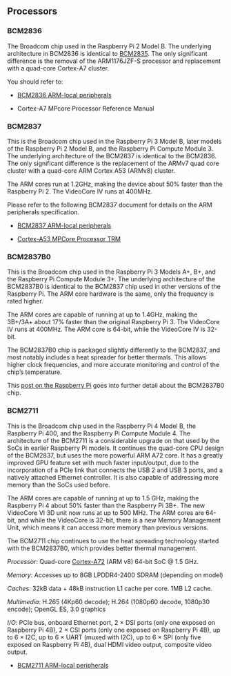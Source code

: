 
## Processors

### BCM2836

The Broadcom chip used in the Raspberry Pi 2 Model B. The underlying architecture in BCM2836 is identical to [BCM2835](bcm2835-peripherals.pdf "BCM2835 ARM Peripherals"). The only significant difference is the removal of the ARM1176JZF-S processor and replacement with a quad-core Cortex-A7 cluster.

You should refer to:

* [BCM2836 ARM-local peripherals](bcm2836-peripherals.pdf "BCM2836 ARM-local peripherals")

* Cortex-A7 MPcore Processor Reference Manual

### BCM2837

This is the Broadcom chip used in the Raspberry Pi 3 Model B, later models of the Raspberry Pi 2 Model B, and the Raspberry Pi Compute Module 3. The underlying architecture of the BCM2837 is identical to the BCM2836. The only significant difference is the replacement of the ARMv7 quad core cluster with a quad-core ARM Cortex A53 (ARMv8) cluster.

The ARM cores run at 1.2GHz, making the device about 50% faster than the Raspberry Pi 2. The VideoCore IV runs at 400MHz.

Please refer to the following BCM2837 document for details on the ARM peripherals specification.

* [BCM2837 ARM-local peripherals](bcm2837-peripherals_v2-1.pdf "BCM2837 ARM-local peripherals")

* [Cortex-A53 MPCore Processor TRM](Arm-Cortex-A53_MPCore_Processor_TRM "Cortex-A53 MPCore Processor Technical Reference Manual")

### BCM2837B0

This is the Broadcom chip used in the Raspberry Pi 3 Models A+, B+, and the Raspberry Pi Compute Module 3+. The underlying architecture of the BCM2837B0 is identical to the BCM2837 chip used in other versions of the Raspberry Pi. The ARM core hardware is the same, only the frequency is rated higher.

The ARM cores are capable of running at up to 1.4GHz, making the 3B+/3A+ about 17% faster than the original Raspberry Pi 3. The VideoCore IV runs at 400MHz. The ARM core is 64-bit, while the VideoCore IV is 32-bit.

The BCM2837B0 chip is packaged slightly differently to the BCM2837, and most notably includes a heat spreader for better thermals. This allows higher clock frequencies, and more accurate monitoring and control of the chip’s temperature.

This [post on the Raspberry Pi](https://www.raspberrypi.com/news/raspberry-pi-3-model-bplus-sale-now-35/ "Raspberry Pi 3 Model B+ on sale now at $35") goes into further detail about the BCM2837B0 chip.

### BCM2711

This is the Broadcom chip used in the Raspberry Pi 4 Model B, the Raspberry Pi 400, and the Raspberry Pi Compute Module 4. The architecture of the BCM2711 is a considerable upgrade on that used by the SoCs in earlier Raspberry Pi models. It continues the quad-core CPU design of the BCM2837, but uses the more powerful ARM A72 core. It has a greatly improved GPU feature set with much faster input/output, due to the incorporation of a PCIe link that connects the USB 2 and USB 3 ports, and a natively attached Ethernet controller. It is also capable of addressing more memory than the SoCs used before.

The ARM cores are capable of running at up to 1.5 GHz, making the Raspberry Pi 4 about 50% faster than the Raspberry Pi 3B+. The new VideoCore VI 3D unit now runs at up to 500 MHz. The ARM cores are 64-bit, and while the VideoCore is 32-bit, there is a new Memory Management Unit, which means it can access more memory than previous versions.

The BCM2711 chip continues to use the heat spreading technology started with the BCM2837B0, which provides better thermal management.

*Processor*: Quad-core [Cortex-A72](https://en.wikipedia.org/wiki/ARM_Cortex-A72 "Wiki Cortex-A72") (ARM v8) 64-bit SoC @ 1.5 GHz.

*Memory*: Accesses up to 8GB LPDDR4-2400 SDRAM (depending on model)

*Caches*: 32kB data + 48kB instruction L1 cache per core. 1MB L2 cache.

*Multimedia*: H.265 (4Kp60 decode); H.264 (1080p60 decode, 1080p30 encode); OpenGL ES, 3.0 graphics

*I/O*: PCIe bus, onboard Ethernet port, 2 × DSI ports (only one exposed on Raspberry Pi 4B), 2 × CSI ports (only one exposed on Raspberry Pi 4B), up to 6 × I2C, up to 6 × UART (muxed with I2C), up to 6 × SPI (only five exposed on Raspberry Pi 4B), dual HDMI video output, composite video output.

* [BCM2711 ARM-local peripherals](bcm2711-peripherals.pdf "BCM2711 ARM-local peripherals")
